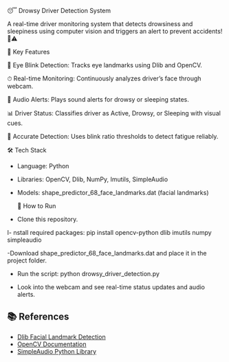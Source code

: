 😴 Drowsy Driver Detection System

A real-time driver monitoring system that detects drowsiness and sleepiness using computer vision and triggers an alert to prevent accidents! 🚗⚠️

🔹 Key Features

👀 Eye Blink Detection: Tracks eye landmarks using Dlib and OpenCV.

⏱ Real-time Monitoring: Continuously analyzes driver’s face through webcam.

🔔 Audio Alerts: Plays sound alerts for drowsy or sleeping states.

📊 Driver Status: Classifies driver as Active, Drowsy, or Sleeping with visual cues.

🎯 Accurate Detection: Uses blink ratio thresholds to detect fatigue reliably.

🛠 Tech Stack

- Language: Python

- Libraries: OpenCV, Dlib, NumPy, Imutils, SimpleAudio

- Models: shape_predictor_68_face_landmarks.dat (facial landmarks)

  🚀 How to Run

- Clone this repository.

I- nstall required packages:
pip install opencv-python dlib imutils numpy simpleaudio

-Download shape_predictor_68_face_landmarks.dat and place it in the project folder.

- Run the script:
python drowsy_driver_detection.py

- Look into the webcam and see real-time status updates and audio alerts.

## 📚 References

- [Dlib Facial Landmark Detection](http://dlib.net/face_landmark_detection.py.html)  
- [OpenCV Documentation](https://docs.opencv.org/)  
- [SimpleAudio Python Library](https://simpleaudio.readthedocs.io/)  
